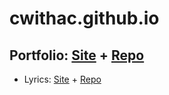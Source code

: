 # cwithac.github.io

## Portfolio: [Site](https://cwithac.github.io/portfolio/) + [Repo](https://github.com/cwithac/cwithac.github.io/tree/master/portfolio)


+ Lyrics: [Site](https://cwithac.github.io/lyrics/) + [Repo](https://github.com/cwithac/cwithac.github.io/tree/master/lyrics)
